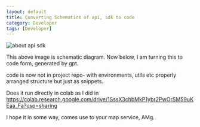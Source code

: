 ```yaml
---
layout: default
title: Converting Schematics of api, sdk to code
category: Developer
tags: [Developer]
---
```


![about api sdk](https://user-images.githubusercontent.com/11883023/161394976-5e6e4a52-d88d-4c90-aacc-38eb3e8e5527.png)

This above image is schematic diagram. Now below, I am turning this to code form, generated by gpt.

code is now not in project repo- with environments, utils etc properly arranged structure but just as snippets.
<script src="https://gist.github.com/sbibek086/2c505c6a7567c6bff8cc266e93b5472e.js"></script>

Does it run directly in colab as I did in https://colab.research.google.com/drive/1SssX3chbMkP1ybr2PwOrSM59uKEaa_Fa?usp=sharing

I hope it in some way, comes use to your map service, AMg.
